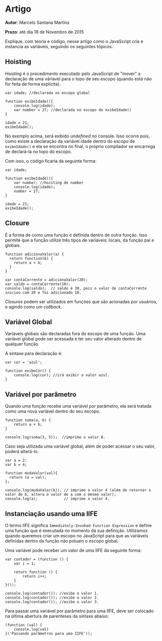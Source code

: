 # Artigo
**Autor**: Marcelo Santana Martins

**Prazo**: até dia 18 de Novembro de 2015

Explique, com teoria e código, nesse artigo como o JavaScript cria e instancia as variáveis, seguindo os seguintes tópicos.


## Hoisting
*Hoisting* é o procedimento executado pelo JavaScript de "mover" a declaração de uma váriavel para o topo de seu escopo (quando está não for feita de forma explícita).

```
var idade; //declarada no escopo global

function exibeIdade(){    
    console.log(idade);
    var number = 27; //declarada no escopo de exibeIdade()
}

idade = 21;
exibeIdade();
```

No exemplo acima, será exibido *undefined* no console. Isso ocorre pois, como existe a declaração da variável idade dentro do escopo de `exibeIdade()` e ela se encontra no final, o próprio compilador se encarrega de declará-la no topo do escopo.

Com isso, o código ficaria da seguinte forma:

```
var idade;

function exibeIdade(){
    var number; //hoisting de number
    console.log(idade);
    number = 27;
}

idade = 21;
exibeIdade();
```



## Closure
É a forma de como uma função é definida dentro de outra função. Isso permite que a função utilize três tipos de variáveis: locais, da função pai e globais.

```
function adicionaValor(a) {
  return function(b) {
    return a + b;
  }
}

var contaCorrente = adicionaValor(20);
var saldo = contaCorrente(10); 
console.log(saldo);  // saldo é 30, pois o valor de contaCorrente iniciou com 20 e foi adicionado 10.
```

*Closures* podem ser utilizados em funções que são acionadas por usuários, e agindo como um *callback*.




## Variável Global
Variáveis globais são declaradas fora do escopo de uma função. Uma variável global pode ser acessada e ter seu valor alterado dentro de qualquer função.

A sintaxe para declaração é:
```
var cor = 'azul';

function exibeCor() {
	console.log(cor); //irá exibir o valor azul.
}
```




## Variável por parâmetro
Quando uma função recebe uma variável por parâmetro, ela será tratada como uma nova variável dentro do seu escopo.
```
function soma(a, b) {
	return a + b;
}

console.log(soma(3, 5));  //imprime o valor 8.
```

Caso seja utilizada uma variável global, além de poder acessar o seu valor, poderá alterá-lo.

```
var a = 2;
var b = 4;

function mudaValor(val){
  return (a = val);
};

console.log(mudaValor(b)); // imprime o valor 4 (além de retornar o valor de b, altera o valor de a com o mesmo valor);
console.log(a);            // imprime o valor 4.
```



## Instanciação usando uma IIFE
O termo IIFE significa `Immediately-Invoked Function Expression` e define uma função que é executada no momento da sua definição. Utilizamos quando queremos criar um escopo no JavaScript para que as variáveis definidas dentro da função não poluam o escopo global.

Uma variável pode receber um valor de uma IIFE da seguinte forma:

```
var contador = (function () { 
	var i = 1;

	return function () {		
		return i++;
	}
}());

console.log(contador()); //exibe o valor 1.
console.log(contador()); //exibe o valor 2.
console.log(contador()); //exibe o valor 3.
```

Para passar uma variável por parâmetro para uma IIFE, deve ser colocado na última abertura de parenteses da sintaxe abaixo:
```
(function (val) {
	console.log(val)
}('Passando parâmetros para uma IIFE'));
```
